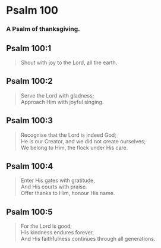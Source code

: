 # Psalm 100

### A Psalm of thanksgiving.

## Psalm 100:1

> Shout with joy to the Lord, all the earth.

## Psalm 100:2

> Serve the Lord with gladness;  
> Approach Him with joyful singing.

## Psalm 100:3

> Recognise that the Lord is indeed God;  
> He is our Creator, and we did not create ourselves;  
> We belong to Him, the flock under His care.

## Psalm 100:4

> Enter His gates with gratitude,  
> And His courts with praise.  
> Offer thanks to Him, honour His name.

## Psalm 100:5

> For the Lord is good;  
> His kindness endures forever,  
> And His faithfulness continues through all generations.
